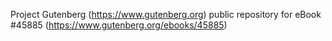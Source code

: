 Project Gutenberg (https://www.gutenberg.org) public repository for eBook #45885 (https://www.gutenberg.org/ebooks/45885)
